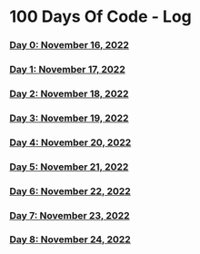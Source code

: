 # 100 Days Of Code - Log

### [Day 0: November 16, 2022](/Day%200/Day0.md)
<!--##### (comment)-->



### [Day 1: November 17, 2022](/Day%201/Day1.md)
<!--##### (comment)-->



### [Day 2: November 18, 2022](/Day%202/Day2.md)
<!--##### (comment)-->



### [Day 3: November 19, 2022](/Day%203/Day3.md)
<!--##### (comment)-->

### [Day 4: November 20, 2022](/Day%204/Day4.md)
<!--##### (comment)-->

### [Day 5: November 21, 2022](/Day%205/Day5.md)
<!--##### (comment)-->

### [Day 6: November 22, 2022](/Day%206/Day6.md)
<!--##### (comment)-->

### [Day 7: November 23, 2022](/Day%207/Day7.md)
<!--##### (comment)-->

### [Day 8: November 24, 2022](/Day%208/Day8.md)
<!--##### (comment)-->
